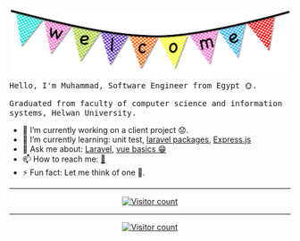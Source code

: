 <a id="welcome" href="https://github.com/alrifay/alrifay">
<img src="https://raw.githubusercontent.com/alrifay/alrifay/master/resources/welcome.png" alt="Welcome"/>
</a>
  
<samp>Hello, I'm Muhammad, Software Engineer from Egypt 🌞.</samp>

<samp>Graduated from faculty of computer science and information systems, Helwan University.</samp>

- 🔭 I’m currently working on a client project 😟.
- 🌱 I’m currently learning: unit test, [laravel packages](https://laravel.com/docs/master/packages), [Express.js](https://expressjs.com/)
- 💬 Ask me about: [Laravel](https://laravel.com/), [vue basics 😁](https://vuejs.org/)
- 📫 How to reach me: [📧](mailto:fcih.mohammed@gmail.com)
- ⚡ Fun fact: Let me think of one 🤔.

---

<p align="center">
<a href="https://github.com/anuraghazra/github-readme-stats"><img src="https://github-readme-stats.vercel.app/api?username=alrifay&show_icons=true" alt="Visitor count" title="My github stats" /></a>
</p>

---

<p align="center">
<a href="#welcome"><img src="https://profile-counter.glitch.me/alrifay/count.svg" alt="Visitor count" title="I don't know who made the counter 😁" /></a>
</p>
